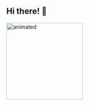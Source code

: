 ## Hi there! 🤙

<img height="200" src="https://media.giphy.com/media/v1.Y2lkPTc5MGI3NjExeHBnN21vcGVkazdvZTNwY2NieDd5Z3JwcGltOHFzN2ZibHdrcWF2OCZlcD12MV9naWZzX3NlYXJjaCZjdD1n/aNqEFrYVnsS52/giphy.gif" alt="animated" style="align-self: flex-start;">



<!-- 
**gustavomaltanv/gustavomaltanv** is a ✨ _special_ ✨ repository because its `README.md` (this file) appears on your GitHub profile.

Here are some ideas to get you started:

- 🔭 I’m currently working on ...
- 🌱 I’m currently learning ...
- 👯 I’m looking to collaborate on ...
- 🤔 I’m looking for help with ...
- 💬 Ask me about ...
- 📫 How to reach me: ...
- 😄 Pronouns: ...
- ⚡ Fun fact: ...
-->
